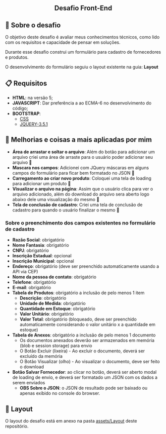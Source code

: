 
<h2 align="center">
  Desafio Front-End
</h2>


## 🚀 Sobre o desafio

O objetivo deste desafio é avaliar meus conhecimentos técnicos, como lido com os requisitos e capacidade de pensar em soluções.

Durante esse desafio construi um formulário para cadastro de fornecedores e produtos.

O desenvolvimento do formulário seguiu o layout existente na guia: **Layout**


## 📋 Requisitos


- **HTML**: na versão 5;
- **JAVASCRIPT**: Dar preferência a ao ECMA-6 no desenvolvimento do código; 
- **BOOTSTRAP**:  
  - [CSS](https://fluig.totvs.com/style-guide/css/fluig-style-guide.min.css)
  - [JQUERY-3.5.1 ](https://jquery.com/download/)


## 📌 Melhorias e coisas a mais aplicadas por mim
- **Área de arrastar e soltar o arquivo**: Além do botão para adicionar um arquivo criei uma área de arraste para o usuário poder adicionar seu arquivo 🚀
- **Mascara nos campos**: Adicionei com JQuery máscaras em alguns campos do formulário para ficar bem formatado no JSON 🚀
- **Carregamento ao criar novo produto**: Coloquei uma tela de loading para adicionar um produto  🚀
- **Visualizar o arquivo na página**: Assim que o usuário clica para ver o arquivo adicionado, além do download do arquivo sera aberto logo abaixo dele uma visualização do mesmo 🚀
- **Tela de conclusão de cadastro**: Criei uma tela de conclusão de cadastro para quando o usuário finalizar o mesmo 🚀
 

### Sobre o preenchimento dos campos existentes no formulário de cadastro

- **Razão Social**: obrigatório
- **Nome Fantasia**: obrigatório
- **CNPJ**: obrigatório
- **Inscrição Estadual**: opcional
- **Inscrição Municipal**: opcional
- **Endereço**: obrigatório (deve ser preenchido automaticamente usando a API via CEP)
- **Nome da pessoa de contato**: obrigatório
- **Telefone**: obrigatório
- **E-mail**: obrigatório
- **Tabela de Produtos**: obrigatório a inclusão de pelo menos 1 item
  - **Descrição**: obrigatório
  - **Unidade de Medida**: obrigatório
  - **Quantidade em Estoque**: obrigatório
  - **Valor Unitário**: obrigatório
  - **Valor Total**: obrigatório (bloqueado, deve ser preenchido automaticamente considerando o valor unitário x a quantidade em estoque)
- **Tabela de Anexos**: obrigatório a inclusão de pelo menos 1 documento
  - Os documentos anexados deverão ser armazenados em memória (blob e session storage) para envio
  - O Botão Excluir (lixeira) - Ao excluir o documento, deverá ser excluído da memória
  - O Botão Visualizar (olho) - Ao visualizar o documento, deve ser feito o download
- **Botão Salvar Fornecedor**: ao clicar no botão, deverá ser aberto modal de loading de envio, e deverá ser formatado um JSON com os dados a serem enviados
  - **OBS Sobre o JSON**: o JSON de resultado pode ser baixado ou apenas exibido no console do browser.

## 🎨 Layout

O layout do desafio está em anexo na pasta [assets/Layout](./assets/Layout) deste repositório.
